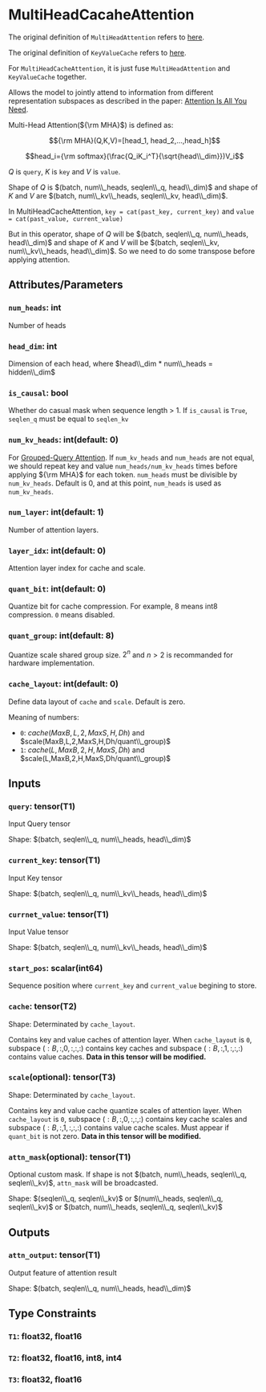# MultiHeadCacaheAttention

The original definition of `MultiHeadAttention` refers to [here](MultiHeadAttention.md).

The original definition of `KeyValueCache` refers to [here](KeyValueCache.md).

For `MultiHeadCacheAttention`, it is just fuse `MultiHeadAttention` and `KeyValueCache` together.

Allows the model to jointly attend to information from different representation subspaces as described in the paper: [Attention Is All You Need](https://arxiv.org/abs/1706.03762).

Multi-Head Attention(${\rm MHA}$) is defined as:

$${\rm MHA}(Q,K,V)=[head_1, head_2,...,head_h]$$

$$head_i={\rm softmax}(\frac{Q_iK_i^T}{\sqrt{head\\_dim}})V_i$$

$Q$ is `query`, $K$ is `key` and $V$ is `value`.

Shape of $Q$ is $(batch, num\\_heads, seqlen\\_q, head\\_dim)$ and shape of $K$ and $V$ are $(batch, num\\_kv\\_heads, seqlen\\_kv, head\\_dim)$.

In MultiHeadCacheAttention, `key = cat(past_key, current_key)` and `value = cat(past_value, current_value)`

But in this operator, shape of $Q$ will be $(batch, seqlen\\_q, num\\_heads, head\\_dim)$ and shape of $K$ and $V$ will be $(batch, seqlen\\_kv, num\\_kv\\_heads, head\\_dim)$. So we need to do some transpose before applying attention.

## Attributes/Parameters

### `num_heads`: int

Number of heads

### `head_dim`: int

Dimension of each head, where $head\\_dim * num\\_heads = hidden\\_dim$

### `is_causal`: bool

Whether do casual mask when sequence length > 1. If `is_causal` is `True`, `seqlen_q` must be equal to `seqlen_kv`

### `num_kv_heads`: int(default: 0)

For [Grouped-Query Attention](https://arxiv.org/pdf/2305.13245.pdf). If `num_kv_heads` and `num_heads` are not equal, we should repeat key and value `num_heads/num_kv_heads` times before applying ${\rm MHA}$ for each token. `num_heads` must be divisible by `num_kv_heads`. Default is 0, and at this point, `num_heads` is used as `num_kv_heads`.

### `num_layer`: int(default: 1)

Number of attention layers.

### `layer_idx`: int(default: 0)

Attention layer index for cache and scale.

### `quant_bit`: int(default: 0)

Quantize bit for cache compression. For example, 8 means int8 compression. `0` means disabled.

### `quant_group`: int(default: 8)

Quantize scale shared group size. $2^n$ and $n > 2$ is recommanded for hardware implementation.

### `cache_layout`: int(default: 0)

Define data layout of `cache` and `scale`. Default is zero.

Meaning of numbers:
- `0`: $cache(MaxB,L,2,MaxS,H,Dh)$ and $scale(MaxB,L,2,MaxS,H,Dh/quant\\_group)$
- `1`: $cache(L,MaxB,2,H,MaxS,Dh)$ and $scale(L,MaxB,2,H,MaxS,Dh/quant\\_group)$

## Inputs

### `query`: tensor(T1)

Input Query tensor

Shape: $(batch, seqlen\\_q, num\\_heads, head\\_dim)$
### `current_key`: tensor(T1)

Input Key tensor

Shape: $(batch, seqlen\\_q, num\\_kv\\_heads, head\\_dim)$

### `currnet_value`: tensor(T1)

Input Value tensor

Shape: $(batch, seqlen\\_q, num\\_kv\\_heads, head\\_dim)$

### `start_pos`: scalar(int64)

Sequence position where `current_key` and `current_value` begining to store.

### `cache`: tensor(T2)

Shape: Determinated by `cache_layout`.

Contains key and value caches of attention layer. When `cache_layout` is `0`, subspace $(:B,:,0,:,:,:)$ contains key caches and subspace $(:B,:,1,:,:,:)$ contains value caches. **Data in this tensor will be modified.**

### `scale`(optional): tensor(T3)

Shape: Determinated by `cache_layout`.

Contains key and value cache quantize scales of attention layer. When `cache_layout` is `0`, subspace $(:B,:,0,:,:,:)$ contains key cache scales and subspace $(:B,:,1,:,:,:)$ contains value cache scales. Must appear if `quant_bit` is not zero. **Data in this tensor will be modified.**

### `attn_mask`(optional): tensor(T1)

Optional custom mask. If shape is not $(batch, num\\_heads, seqlen\\_q, seqlen\\_kv)$, `attn_mask` will be broadcasted.

Shape: $(seqlen\\_q, seqlen\\_kv)$ or $(num\\_heads, seqlen\\_q, seqlen\\_kv)$ or $(batch, num\\_heads, seqlen\\_q, seqlen\\_kv)$

## Outputs

### `attn_output`: tensor(T1)

Output feature of attention result

Shape: $(batch, seqlen\\_q, num\\_heads, head\\_dim)$

## Type Constraints

### `T1`: float32, float16

### `T2`: float32, float16, int8, int4

### `T3`: float32, float16
